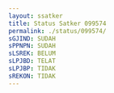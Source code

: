 ```yaml
--- 
layout: ssatker 
title: Status Satker 099574 
permalink: ./status/099574/ 
sGJIND: SUDAH  
sPPNPN: SUDAH  
sLSREK: BELUM  
sLPJBD: TELAT  
sLPJBP: TIDAK  
sREKON: TIDAK  
---  
```


